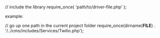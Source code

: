 // include the library
require_once( 'path/to/driver-file.php' ); 

example:

// go up one path in the current project folder
require_once(dirname(__FILE__) . '/../cms/includes/Services/Twilio.php'); 






